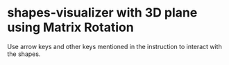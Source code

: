 # shapes-visualizer with 3D plane using Matrix Rotation
Use arrow keys and other keys mentioned in the instruction to interact with the shapes.
